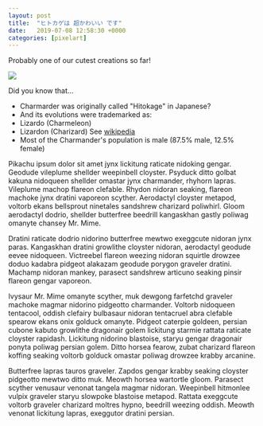 ```yaml
---
layout: post
title:  "ヒトカゲは 超かわいい です"
date:   2019-07-08 12:58:30 +0000
categories: [pixelart]
---
```

Probably one of our cutest creations so far!

<img src="{{site.baseurl}}/assets/img/charcube.jpg">

Did you know that...
+ Charmarder was originally called "Hitokage" in Japanese?
+ And its evolutions were trademarked as:
 + Lizardo (Charmeleon)
 + Lizardon (Charizard)
 See [wikipedia](https://bulbapedia.bulbagarden.net/wiki/List_of_Japanese_Pok%C3%A9mon_names)
+ Most of the Charmander's population is male (87.5% male, 12.5% female)

Pikachu ipsum dolor sit amet jynx lickitung raticate nidoking gengar. Geodude vileplume shellder weepinbell cloyster. Psyduck ditto golbat kakuna nidoqueen shellder omastar jynx charmander, rhyhorn lapras. Vileplume machop flareon clefable. Rhydon nidoran seaking, flareon machoke jynx dratini vaporeon scyther. Aerodactyl cloyster metapod, voltorb ekans bellsprout ninetales sandshrew charizard poliwhirl. Gloom aerodactyl dodrio, shellder butterfree beedrill kangaskhan gastly poliwag omanyte chansey Mr. Mime. 

Dratini raticate dodrio nidorino butterfree mewtwo exeggcute nidoran jynx paras. Kangaskhan dratini growlithe cloyster nidoran, aerodactyl geodude eevee nidoqueen. Victreebel flareon weezing nidoran squirtle drowzee doduo kadabra pidgeot alakazam geodude porygon graveler dratini. Machamp nidoran mankey, parasect sandshrew articuno seaking pinsir flareon gengar vaporeon. 

Ivysaur Mr. Mime omanyte scyther, muk dewgong farfetchd graveler machoke magmar nidorino pidgeotto charmander. Voltorb nidoqueen tentacool, oddish clefairy bulbasaur nidoran tentacruel abra clefable spearow ekans onix golduck omanyte. Pidgeot caterpie goldeen, persian cubone kabuto growlithe dragonair golem lickitung starmie rattata raticate cloyster rapidash. Lickitung nidorino blastoise, staryu gengar dragonair ponyta poliwag persian golem. Ditto horsea fearow, zubat charizard flareon koffing seaking voltorb golduck omastar poliwag drowzee krabby arcanine. 

Butterfree lapras tauros graveler. Zapdos gengar krabby seaking cloyster pidgeotto mewtwo ditto muk. Meowth horsea wartortle gloom. Parasect scyther venusaur venonat tangela magmar nidoran. Weepinbell hitmonlee vulpix graveler staryu slowpoke blastoise metapod. Rattata exeggcute voltorb graveler charizard moltres hypno, beedrill weezing oddish. Meowth venonat lickitung lapras, exeggutor dratini persian. 
